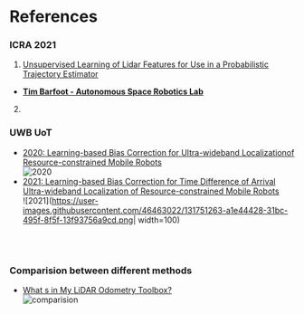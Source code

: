 # References



<!---
Started to write on Sep 1 2021
Zahra
-->
### ICRA 2021
1. [Unsupervised Learning of Lidar Features for Use in a Probabilistic Trajectory Estimator](https://arxiv.org/pdf/2102.11261.pdf)  
  - **[Tim Barfoot - Autonomous Space Robotics Lab](http://asrl.utias.utoronto.ca/~tdb/)**
2. 




### UWB UoT

- [2020: Learning-based Bias Correction for Ultra-wideband Localizationof Resource-constrained Mobile Robots ](https://arxiv.org/abs/2003.09371)  
![2020](https://user-images.githubusercontent.com/46463022/131751671-faa3a935-83a7-49ce-b38e-5eedd06da3ba.png)  
- [2021: Learning-based Bias Correction for Time Difference of Arrival Ultra-wideband Localization of Resource-constrained Mobile Robots ](https://arxiv.org/abs/2103.01885)  
![2021](https://user-images.githubusercontent.com/46463022/131751263-a1e44428-31bc-495f-8f5f-13f93756a9cd.png| width=100)




<br/>
<br/>


### Comparision between different methods
- [What s in My LiDAR Odometry Toolbox?](https://arxiv.org/abs/2103.09708)  
![comparision](https://user-images.githubusercontent.com/46463022/131752670-51148481-b147-42be-8f3c-5984f033c786.png)

<br/>
<br/>
